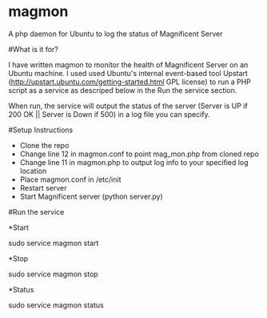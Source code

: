 # magmon

A php daemon for Ubuntu to log the status of Magnificent Server

#What is it for?

I have written magmon to monitor the health of Magnificent Server on an Ubuntu machine. I used used Ubuntu's internal event-based tool Upstart (http://upstart.ubuntu.com/getting-started.html GPL license) to run a PHP script as a service as descriped below in the Run the service section.

When run, the service will output the status of the server (Server is UP if 200 OK || Server is Down if 500) in a log file you can specify.

#Setup Instructions

- Clone the repo
- Change line 12 in magmon.conf to point mag_mon.php from cloned repo
- Change line 11 in magmon.php to output log info to your specified log location
- Place magmon.conf in /etc/init
- Restart server
- Start Magnificent server (python server.py)

#Run the service

*Start 

sudo service magmon start

*Stop

sudo service magmon stop

*Status

sudo service magmon status
